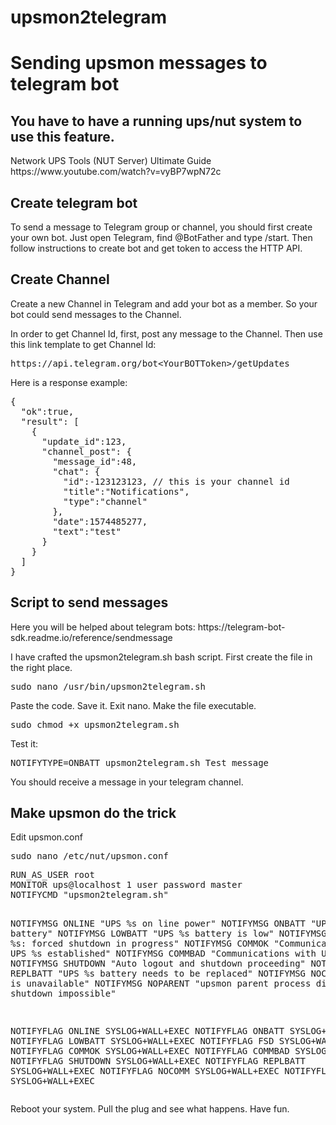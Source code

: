 # upsmon2telegram
<h1>Sending upsmon messages to telegram bot</h1>
<h2>You have to have a running ups/nut system to use this feature.</h2>
Network UPS Tools (NUT Server) Ultimate Guide
https://www.youtube.com/watch?v=vyBP7wpN72c

<h2>Create telegram bot</h2>
To send a message to Telegram group or channel, you should first create your own bot. Just open Telegram, find @BotFather and type /start. Then follow instructions to create bot and get token to access the HTTP API.

<h2>Create Channel</h2>
Create a new Channel in Telegram and add your bot as a member. So your bot could send messages to the Channel.

In order to get Channel Id, first, post any message to the Channel. Then use this link template to get Channel Id:

<pre>https://api.telegram.org/bot&lt;YourBOTToken&gt;/getUpdates</pre>

Here is a response example:
<pre>
{
  "ok":true,
  "result": [
    {
      "update_id":123,
      "channel_post": {
        "message_id":48,
        "chat": {
          "id":-123123123, // this is your channel id
          "title":"Notifications",
          "type":"channel"
        },
        "date":1574485277,
        "text":"test"
      }
    }
  ]
}
</pre>
<h2>Script to send messages</h2>
Here you will be helped about telegram bots:
https://telegram-bot-sdk.readme.io/reference/sendmessage

I have crafted the upsmon2telegram.sh bash script.
First create the file in the right place.
<pre>sudo nano /usr/bin/upsmon2telegram.sh</pre>
Paste the code. Save it. Exit nano.
Make the file executable.
<pre>sudo chmod +x upsmon2telegram.sh</pre>
Test it:
<pre>NOTIFYTYPE=ONBATT upsmon2telegram.sh Test message</pre>
You should receive a message in your telegram channel.

<h2>Make upsmon do the trick</h2>
Edit upsmon.conf
<pre>sudo nano /etc/nut/upsmon.conf</pre>
<pre>
RUN_AS_USER root
MONITOR ups@localhost 1 user password master
NOTIFYCMD "upsmon2telegram.sh"

NOTIFYMSG ONLINE      "UPS %s on line power"
NOTIFYMSG ONBATT      "UPS %s on battery"
NOTIFYMSG LOWBATT     "UPS %s battery is low"
NOTIFYMSG FSD         "UPS %s: forced shutdown in progress"
NOTIFYMSG COMMOK      "Communications with UPS %s established"
NOTIFYMSG COMMBAD     "Communications with UPS %s lost"
NOTIFYMSG SHUTDOWN    "Auto logout and shutdown proceeding"
NOTIFYMSG REPLBATT    "UPS %s battery needs to be replaced"
NOTIFYMSG NOCOMM      "UPS %s is unavailable"
NOTIFYMSG NOPARENT    "upsmon parent process died - shutdown impossible"

NOTIFYFLAG ONLINE     SYSLOG+WALL+EXEC
NOTIFYFLAG ONBATT     SYSLOG+WALL+EXEC
NOTIFYFLAG LOWBATT    SYSLOG+WALL+EXEC
NOTIFYFLAG FSD        SYSLOG+WALL+EXEC
NOTIFYFLAG COMMOK     SYSLOG+WALL+EXEC
NOTIFYFLAG COMMBAD    SYSLOG+WALL+EXEC
NOTIFYFLAG SHUTDOWN   SYSLOG+WALL+EXEC
NOTIFYFLAG REPLBATT   SYSLOG+WALL+EXEC
NOTIFYFLAG NOCOMM     SYSLOG+WALL+EXEC
NOTIFYFLAG NOPARENT   SYSLOG+WALL+EXEC
</pre>
Reboot your system.
Pull the plug and see what happens.
Have fun.


